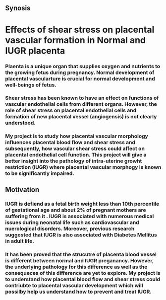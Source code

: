 

## Synosis

# Effects of shear stress on placental vascular formation in Normal and IUGR placenta

### Plaenta is a unique organ that supplies oxygen and nutrients to the growing fetus during pregnancy. Normal development of placental vascularture is crucial for normal development and well-beings of fetus.
### Shear stress has been known to have an effect on functions of vascular endothelial cells from different organs. However, the role of shear stress on placental endothelial cells and formation of new placental vessel (angiogensis) is not clearly understood. 
### My project is to study how placental vascular morphology influences placental blood flow and shear stress and subsequently, how vascular shear stress could affect on placental endothelial cell function. This project will give a better insight into the pathology of intra-uterine growht restriction (IUGR) where placental vascular morphogy is known to be significantly impaired. 

## Motivation
### IUGR is defiend as a fetal birth weight less than 10th percentile of gestational age and about 2% of pregnant mothers are suffering from it . IUGR is associated with numerous medical issues during neonatal life such as cardiovascular and nuerological disorders. Moreover, previous research suggested that IUGR is also associated with Diabetes Mellitus in adult life. 
### It has been proved that the strucutre of placenta blood vessel is different between normal and IUGR preganancy. However, the underlying pathology for this difference as well as the consequeces of this difference are yet to explore. My project is to understand how placental blood flow and shear stress could contriubte to placental vascular development which will possilby help us understand how to prevent and treat IUGR. 
